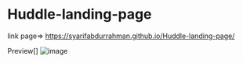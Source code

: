 # Huddle-landing-page

link page=> https://syarifabdurrahman.github.io/Huddle-landing-page/

Preview[]
![image](https://user-images.githubusercontent.com/45060322/135751714-84a92c7f-f94d-4dd7-891c-b2182a331318.png)
